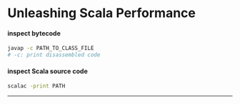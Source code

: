 # Unleashing Scala Performance


#### inspect bytecode
```bash
javap -c PATH_TO_CLASS_FILE
# -c: print disassembled code
```

#### inspect Scala source code
```bash
scalac -print PATH
```

---

